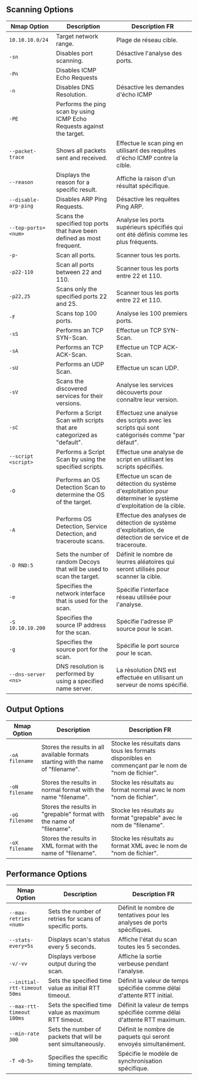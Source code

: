 ## Scanning Options

| **Nmap Option** | **Description** | **Description FR** |
|---|----|-------------------|
| `10.10.10.0/24` | Target network range. | Plage de réseau cible. |
| `-sn` | Disables port scanning. | Désactive l'analyse des ports. |
| `-Pn` | Disables ICMP Echo Requests |
| `-n` | Disables DNS Resolution. | Désactive les demandes d'écho ICMP |
| `-PE` | Performs the ping scan by using ICMP Echo Requests against the target. |
| `--packet-trace` | Shows all packets sent and received. | Effectue le scan ping en utilisant des requêtes d'écho ICMP contre la cible. |
| `--reason` | Displays the reason for a specific result. | Affiche la raison d'un résultat spécifique. |
| `--disable-arp-ping` | Disables ARP Ping Requests. | Désactive les requêtes Ping ARP. |
| `--top-ports=<num>` | Scans the specified top ports that have been defined as most frequent. | Analyse les ports supérieurs spécifiés qui ont été définis comme les plus fréquents.  |
| `-p-` | Scan all ports. | Scanner tous les ports. |
| `-p22-110` | Scan all ports between 22 and 110. | Scanner tous les ports entre 22 et 110. |
| `-p22,25` | Scans only the specified ports 22 and 25. | Scanner tous les ports entre 22 et 110. |
| `-F` | Scans top 100 ports. | Analyse les 100 premiers ports. |
| `-sS` | Performs an TCP SYN-Scan. | Effectue un TCP SYN-Scan. |
| `-sA` | Performs an TCP ACK-Scan. | Effectue un TCP ACK-Scan. |
| `-sU` | Performs an UDP Scan. | Effectue un scan UDP. |
| `-sV` | Scans the discovered services for their versions. | Analyse les services découverts pour connaître leur version. |
| `-sC` | Perform a Script Scan with scripts that are categorized as "default". | Effectuez une analyse des scripts avec les scripts qui sont catégorisés comme "par défaut". |
| `--script <script>` | Performs a Script Scan by using the specified scripts. | Effectue une analyse de script en utilisant les scripts spécifiés. |
| `-O` | Performs an OS Detection Scan to determine the OS of the target. | Effectue un scan de détection du système d'exploitation pour déterminer le système d'exploitation de la cible. |
| `-A` | Performs OS Detection, Service Detection, and traceroute scans. | Effectue des analyses de détection de système d'exploitation, de détection de service et de traceroute. |
| `-D RND:5` | Sets the number of random Decoys that will be used to scan the target. | Définit le nombre de leurres aléatoires qui seront utilisés pour scanner la cible. |
| `-e` | Specifies the network interface that is used for the scan. | Spécifie l'interface réseau utilisée pour l'analyse. |
| `-S 10.10.10.200` | Specifies the source IP address for the scan. | Spécifie l'adresse IP source pour le scan. |
| `-g` | Specifies the source port for the scan. | Spécifie le port source pour le scan. |
| `--dns-server <ns>` | DNS resolution is performed by using a specified name server. | La résolution DNS est effectuée en utilisant un serveur de noms spécifié. |




## Output Options


| **Nmap Option** | **Description** | **Description FR** |
|---|----|-------------------|
| `-oA filename` | Stores the results in all available formats starting with the name of "filename". | Stocke les résultats dans tous les formats disponibles en commençant par le nom de "nom de fichier". |
| `-oN filename` | Stores the results in normal format with the name "filename". | Stocke les résultats au format normal avec le nom "nom de fichier". |
| `-oG filename` | Stores the results in "grepable" format with the name of "filename". | Stocke les résultats au format "grepable" avec le nom de "filename". |
| `-oX filename` | Stores the results in XML format with the name of "filename". | Stocke les résultats au format XML avec le nom de "nom de fichier". |



## Performance Options

| **Nmap Option** | **Description** | **Description FR** |
|---|----|-------------------|
| `--max-retries <num>` | Sets the number of retries for scans of specific ports. | Définit le nombre de tentatives pour les analyses de ports spécifiques. |
| `--stats-every=5s` | Displays scan's status every 5 seconds. | Affiche l'état du scan toutes les 5 secondes. |
| `-v/-vv` | Displays verbose output during the scan. | Affiche la sortie verbeuse pendant l'analyse. |
| `--initial-rtt-timeout 50ms` | Sets the specified time value as initial RTT timeout. | Définit la valeur de temps spécifiée comme délai d'attente RTT initial. |
| `--max-rtt-timeout 100ms` | Sets the specified time value as maximum RTT timeout. | Définit la valeur de temps spécifiée comme délai d'attente RTT maximum. |
| `--min-rate 300` | Sets the number of packets that will be sent simultaneously. | Définit le nombre de paquets qui seront envoyés simultanément. |
| `-T <0-5>` | Specifies the specific timing template. | Spécifie le modèle de synchronisation spécifique. |

